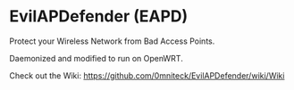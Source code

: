 # EvilAPDefender (EAPD)
Protect your Wireless Network from Bad Access Points.

Daemonized and modified to run on OpenWRT.

Check out the Wiki: https://github.com/0mniteck/EvilAPDefender/wiki/Wiki
